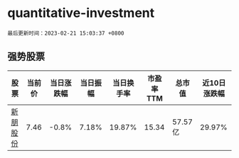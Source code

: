 # quantitative-investment

`最后更新时间：2023-02-21 15:03:37 +0800`

## 强势股票

|股票|当前价|当日涨跌幅|当日振幅|当日换手率|市盈率TTM|总市值|近10日涨跌幅|
|----|----|----|----|----|----|----|----|
|[新朋股份](https://xueqiu.com/S/SZ002328)|7.46|-0.8%|7.18%|19.87%|15.34|57.57亿|29.97%|
